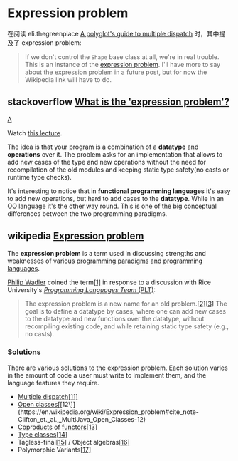 # Expression problem

在阅读 eli.thegreenplace [A polyglot's guide to multiple dispatch](https://eli.thegreenplace.net/2016/a-polyglots-guide-to-multiple-dispatch/) 时，其中提及了 expression problem:

> If we don't control the `Shape` base class at all, we're in real trouble. This is an instance of the [expression problem](https://en.wikipedia.org/wiki/Expression_problem). I'll have more to say about the expression problem in a future post, but for now the Wikipedia link will have to do. 

## stackoverflow [What is the 'expression problem'?](https://stackoverflow.com/questions/3596366/what-is-the-expression-problem)

[A](https://stackoverflow.com/a/3776140)

Watch [this lecture](http://channel9.msdn.com/shows/Going+Deep/C9-Lectures-Dr-Ralf-Laemmel-Advanced-Functional-Programming-The-Expression-Problem/).

The idea is that your program is a combination of a **datatype** and **operations** over it. The problem asks for an implementation that allows to add new cases of the type and new operations without the need for recompilation of the old modules and keeping static type safety(no casts or runtime type checks).

It's interesting to notice that in **functional programming languages** it's easy to add new operations, but hard to add cases to the **datatype**. While in an OO language it's the other way round. This is one of the big conceptual differences between the two programming paradigms.

## wikipedia [Expression problem](https://en.wikipedia.org/wiki/Expression_problem)

The **expression problem** is a term used in discussing strengths and weaknesses of various [programming paradigms](https://en.wikipedia.org/wiki/Programming_paradigms) and [programming languages](https://en.wikipedia.org/wiki/Programming_languages).

[Philip Wadler](https://en.wikipedia.org/wiki/Philip_Wadler) coined the term[[1\]](https://en.wikipedia.org/wiki/Expression_problem#cite_note-WadlerPost-1) in response to a discussion with Rice University's [*Programming Languages Team* (PLT)](https://en.wikipedia.org/wiki/Racket_(programming_language)#Development):

> The expression problem is a new name for an old problem.[[2\]](https://en.wikipedia.org/wiki/Expression_problem#cite_note-Reynolds-2)[[3\]](https://en.wikipedia.org/wiki/Expression_problem#cite_note-Cook-3) The goal is to define a datatype by cases, where one can add new cases to the datatype and new functions over the datatype, without recompiling existing code, and while retaining static type safety (e.g., no casts).

### Solutions

There are various solutions to the expression problem. Each solution varies in the amount of code a user must write to implement them, and the language features they require.

- [Multiple dispatch](https://en.wikipedia.org/wiki/Multiple_dispatch)[[11\]](https://en.wikipedia.org/wiki/Expression_problem#cite_note-Chambers_&_Leavens,_Multi-Methods-11)
- [Open classes](https://en.wikipedia.org/wiki/Ruby_(programming_language)#Open_classes)[[12\]](https://en.wikipedia.org/wiki/Expression_problem#cite_note-Clifton_et._al.,_MultiJava_Open_Classes-12)
- [Coproducts](https://en.wikipedia.org/wiki/Coproduct) of [functors](https://en.wikipedia.org/wiki/Functor)[[13\]](https://en.wikipedia.org/wiki/Expression_problem#cite_note-13)
- [Type classes](https://en.wikipedia.org/wiki/Type_class)[[14\]](https://en.wikipedia.org/wiki/Expression_problem#cite_note-Wehr_&_Thiemann,_JavaGI_Type_Classes-14)
- Tagless-final[[15\]](https://en.wikipedia.org/wiki/Expression_problem#cite_note-Carette_et_al.,_Finally_tagless,_partially_evaluated:_Tagless_staged_interpreters_for_simpler_typed_languages-15) / Object algebras[[16\]](https://en.wikipedia.org/wiki/Expression_problem#cite_note-Oliveira_&_Cook,_Object_Algebras-16)
- Polymorphic Variants[[17\]](https://en.wikipedia.org/wiki/Expression_problem#cite_note-Code_Reuse_Through_Polymorphic_Variants-17)